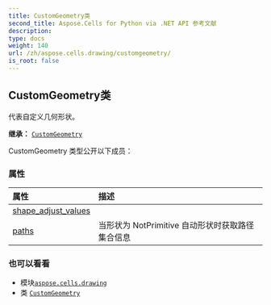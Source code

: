 ```yaml
---
title: CustomGeometry类
second_title: Aspose.Cells for Python via .NET API 参考文献
description:
type: docs
weight: 140
url: /zh/aspose.cells.drawing/customgeometry/
is_root: false
---
```

## CustomGeometry类
代表自定义几何形状。



**继承：** [`CustomGeometry`](/cells/python-net/zh/aspose.cells.drawing/customgeometry)



CustomGeometry 类型公开以下成员：

### 属性
|属性|描述|
| :- | :- |
| [shape_adjust_values](/cells/python-net/zh/aspose.cells.drawing/customgeometry/shape_adjust_values) |  |
| [paths](/cells/python-net/zh/aspose.cells.drawing/customgeometry/paths) |当形状为 NotPrimitive 自动形状时获取路径集合信息|



### 也可以看看
* 模块[`aspose.cells.drawing`](..)
* 类 [`CustomGeometry`](/cells/python-net/zh/aspose.cells.drawing/customgeometry)
